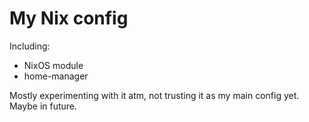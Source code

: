 # My Nix config

Including:
* NixOS module
* home-manager

Mostly experimenting with it atm, not trusting it as my main config yet. Maybe in future.
